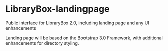 LibraryBox-landingpage
======================

Public interface for LibraryBox 2.0, including landing page and any UI enhancements

Landing page will be based on the Bootstrap 3.0 Framework, with additional enhancements for directory styling.
